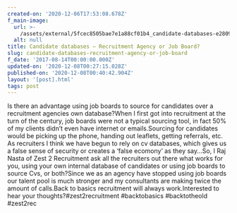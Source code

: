 ```yaml
---
created-on: '2020-12-06T17:53:08.678Z'
f_main-image:
  url: >-
    /assets/external/5fcec8505bae7e1a88cf01b4_candidate-databases-e28093-recruitment-agency-or-job-board.png
  alt: null
title: Candidate databases – Recruitment Agency or Job Board?
slug: candidate-databases-recruitment-agency-or-job-board
f_date: '2017-08-14T00:00:00.000Z'
updated-on: '2020-12-08T00:27:15.028Z'
published-on: '2020-12-08T00:40:42.904Z'
layout: '[post].html'
tags: post
---
```


Is there an advantage using job boards to source for candidates over a recruitment agencies own database?When I first got into recruitment at the turn of the century, job boards were not a typical sourcing tool, in fact 50% of my clients didn’t even have internet or emails.Sourcing for candidates would be picking up the phone, handing out leaflets, getting referrals, etc. As recruiters I think we have begun to rely on cv databases, which gives us a false sense of security or creates a ‘false ecomony’ as they say…So, I Raj Nasta of Zest 2 Recruitment ask all the recruiters out there what works for you, using your own internal database of candidates or using job boards to source Cvs, or both?Since we as an agency have stopped using job boards our talent pool is much stronger and my consultants are making twice the amount of calls.Back to basics recruitment will always work.Interested to hear your thoughts?#zest2recruitment #backtobasics #backtotheold #zest2rec
